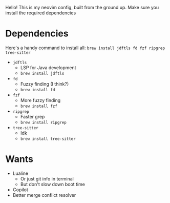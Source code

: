Hello! This is my neovim config, built from the ground up. Make sure you install the required dependencies

# Dependencies
Here's a handy command to install all: `brew install jdftls fd fzf ripgrep tree-sitter`
- `jdftls`
    - LSP for Java development
    - `brew install jdftls`
- `fd`
    - Fuzzy finding (I think?)
    - `brew install fd`
- `fzf`
    - More fuzzy finding
    - `brew install fzf`
- `ripgrep`
    - Faster grep
    - `brew install ripgrep`
- `tree-sitter`
    - Idk
    - `brew install tree-sitter`

# Wants
- Lualine
    - Or just git info in terminal
    - But don't slow down boot time
- Copilot
- Better merge conflict resolver
